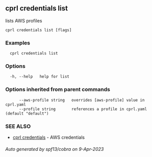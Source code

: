 ## cprl credentials list

lists AWS profiles

```
cprl credentials list [flags]
```

### Examples

```
  cprl credentials list
```

### Options

```
  -h, --help   help for list
```

### Options inherited from parent commands

```
      --aws-profile string   overrides [aws-profile] value in cprl.yaml
      --profile string       references a profile in cprl.yaml (default "default")
```

### SEE ALSO

* [cprl credentials](cprl_credentials.md)	 - AWS credentials

###### Auto generated by spf13/cobra on 9-Apr-2023
